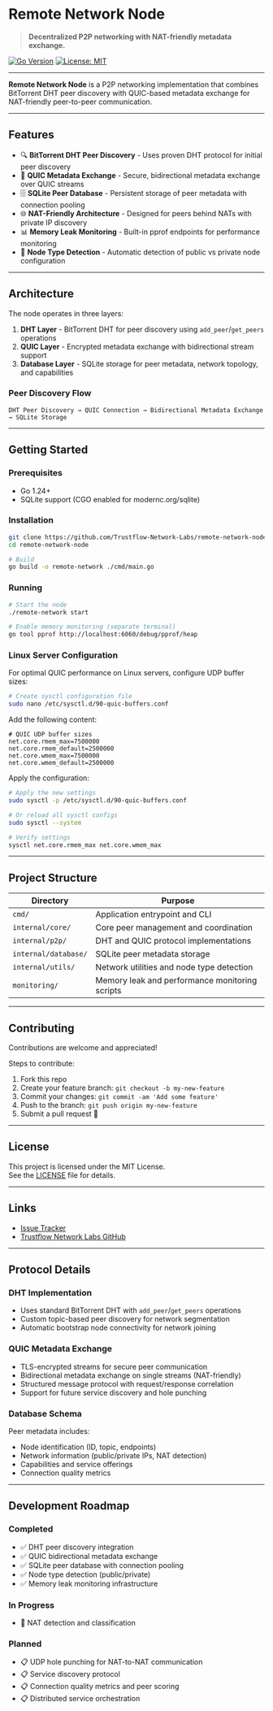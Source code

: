 
# Remote Network Node

> **Decentralized P2P networking with NAT-friendly metadata exchange.**

[![Go Version](https://img.shields.io/badge/Go-1.24+-00ADD8.svg)](https://golang.org)
[![License: MIT](https://img.shields.io/badge/License-MIT-yellow.svg)](LICENSE)

---

**Remote Network Node** is a P2P networking implementation that combines BitTorrent DHT peer discovery with QUIC-based metadata exchange for NAT-friendly peer-to-peer communication.

---

## Features

- 🔍 **BitTorrent DHT Peer Discovery** - Uses proven DHT protocol for initial peer discovery
- 🔐 **QUIC Metadata Exchange** - Secure, bidirectional metadata exchange over QUIC streams
- 🗄️ **SQLite Peer Database** - Persistent storage of peer metadata with connection pooling
- 🌐 **NAT-Friendly Architecture** - Designed for peers behind NATs with private IP discovery
- 📊 **Memory Leak Monitoring** - Built-in pprof endpoints for performance monitoring
- 🎯 **Node Type Detection** - Automatic detection of public vs private node configuration

---

## Architecture

The node operates in three layers:

1. **DHT Layer** - BitTorrent DHT for peer discovery using `add_peer`/`get_peers` operations
2. **QUIC Layer** - Encrypted metadata exchange with bidirectional stream support
3. **Database Layer** - SQLite storage for peer metadata, network topology, and capabilities

### Peer Discovery Flow

```
DHT Peer Discovery → QUIC Connection → Bidirectional Metadata Exchange → SQLite Storage
```

---

## Getting Started

### Prerequisites

- Go 1.24+
- SQLite support (CGO enabled for modernc.org/sqlite)

### Installation

```bash
git clone https://github.com/Trustflow-Network-Labs/remote-network-node.git
cd remote-network-node

# Build
go build -o remote-network ./cmd/main.go
```

### Running

```bash
# Start the node
./remote-network start

# Enable memory monitoring (separate terminal)
go tool pprof http://localhost:6060/debug/pprof/heap
```

### Linux Server Configuration

For optimal QUIC performance on Linux servers, configure UDP buffer sizes:

```bash
# Create sysctl configuration file
sudo nano /etc/sysctl.d/90-quic-buffers.conf
```

Add the following content:

```
# QUIC UDP buffer sizes
net.core.rmem_max=7500000
net.core.rmem_default=2500000
net.core.wmem_max=7500000
net.core.wmem_default=2500000
```

Apply the configuration:

```bash
# Apply the new settings
sudo sysctl -p /etc/sysctl.d/90-quic-buffers.conf

# Or reload all sysctl configs
sudo sysctl --system

# Verify settings
sysctl net.core.rmem_max net.core.wmem_max
```

---

## Project Structure

| Directory               | Purpose                                           |
|--------------------------|---------------------------------------------------|
| `cmd/`                   | Application entrypoint and CLI                   |
| `internal/core/`         | Core peer management and coordination            |
| `internal/p2p/`          | DHT and QUIC protocol implementations            |
| `internal/database/`     | SQLite peer metadata storage                     |
| `internal/utils/`        | Network utilities and node type detection       |
| `monitoring/`            | Memory leak and performance monitoring scripts   |

---

## Contributing

Contributions are welcome and appreciated!

Steps to contribute:

1. Fork this repo
2. Create your feature branch: `git checkout -b my-new-feature`
3. Commit your changes: `git commit -am 'Add some feature'`
4. Push to the branch: `git push origin my-new-feature`
5. Submit a pull request 🚀

---

## License

This project is licensed under the MIT License.  
See the [LICENSE](LICENSE) file for details.

---

## Links

- [Issue Tracker](https://github.com/Trustflow-Network-Labs/trustflow-node/issues)
- [Trustflow Network Labs GitHub](https://github.com/Trustflow-Network-Labs)

---

## Protocol Details

### DHT Implementation

- Uses standard BitTorrent DHT with `add_peer`/`get_peers` operations
- Custom topic-based peer discovery for network segmentation
- Automatic bootstrap node connectivity for network joining

### QUIC Metadata Exchange

- TLS-encrypted streams for secure peer communication
- Bidirectional metadata exchange on single streams (NAT-friendly)
- Structured message protocol with request/response correlation
- Support for future service discovery and hole punching

### Database Schema

Peer metadata includes:
- Node identification (ID, topic, endpoints)
- Network information (public/private IPs, NAT detection)
- Capabilities and service offerings
- Connection quality metrics

---

## Development Roadmap

### Completed
- ✅ DHT peer discovery integration
- ✅ QUIC bidirectional metadata exchange
- ✅ SQLite peer database with connection pooling
- ✅ Node type detection (public/private)
- ✅ Memory leak monitoring infrastructure

### In Progress
- 🔄 NAT detection and classification

### Planned
- 📋 UDP hole punching for NAT-to-NAT communication
- 📋 Service discovery protocol
- 📋 Connection quality metrics and peer scoring
- 📋 Distributed service orchestration
